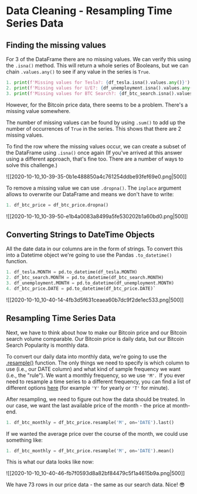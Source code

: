 # Data Cleaning - Resampling Time Series Data

## Finding the missing values

For 3 of the DataFrame there are no missing values. We can verify this using the `.isna()` method. This will return a whole series of Booleans, but we can chain `.values.any()` to see if any value in the series is `True`.

```python
1. print(f'Missing values for Tesla?: {df_tesla.isna().values.any()}')
2. print(f'Missing values for U/E?: {df_unemployment.isna().values.any()}')
3. print(f'Missing values for BTC Search?: {df_btc_search.isna().values.any()}')
```

However, for the Bitcoin price data, there seems to be a problem. There's a missing value somewhere.

The number of missing values can be found by using `.sum()` to add up the number of occurrences of `True` in the series. This shows that there are 2 missing values.

To find the row where the missing values occur, we can create a subset of the DataFrame using `.isna()` once again (If you've arrived at this answer using a different approach, that's fine too. There are a number of ways to solve this challenge.)

![[2020-10-10_10-39-35-0b1e488850a4c761254ddbe93fef69e0.png|500]]

To remove a missing value we can use `.dropna()`. The `inplace` argument allows to overwrite our DataFrame and means we don't have to write:

```python
1. df_btc_price = df_btc_price.dropna()
```

![[2020-10-10_10-39-50-e1b4a0083a8499a5fe530202b1a60bd0.png|500]]

## Converting Strings to DateTime Objects

All the date data in our columns are in the form of strings. To convert this into a Datetime object we're going to use the Pandas `.to_datetime()` function.

```python
1. df_tesla.MONTH = pd.to_datetime(df_tesla.MONTH)
2. df_btc_search.MONTH = pd.to_datetime(df_btc_search.MONTH)
3. df_unemployment.MONTH = pd.to_datetime(df_unemployment.MONTH)
4. df_btc_price.DATE = pd.to_datetime(df_btc_price.DATE)`
```

![[2020-10-10_10-40-14-4fb3d5f631ceaea60b7dc9f2de1ec533.png|500]]

## Resampling Time Series Data

Next, we have to think about how to make our Bitcoin price and our Bitcoin search volume comparable. Our Bitcoin price is daily data, but our Bitcoin Search Popularity is monthly data.

To convert our daily data into monthly data, we're going to use the [.resample()](https://pandas.pydata.org/pandas-docs/stable/reference/api/pandas.DataFrame.resample.html) function. The only things we need to specify is which column to use (i.e., our DATE column) and what kind of sample frequency we want (i.e., the "rule"). We want a monthly frequency, so we use `'M'`.  If you ever need to resample a time series to a different frequency, you can find a list of different options [here](https://pandas.pydata.org/pandas-docs/stable/user_guide/timeseries.html#dateoffset-objects) (for example `'Y'` for yearly or `'T'` for minute).

After resampling, we need to figure out how the data should be treated. In our case, we want the last available price of the month - the price at month-end.

```python
1. df_btc_monthly = df_btc_price.resample('M', on='DATE').last()
```

If we wanted the average price over the course of the month, we could use something like:

```python
1. df_btc_monthly = df_btc_price.resample('M', on='DATE').mean()
```

This is what our data looks like now:

![[2020-10-10_10-40-46-fb7f0593d8a82bf84479c5f1a4615b9a.png|500]]

We have 73 rows in our price data - the same as our search data. Nice! 😎